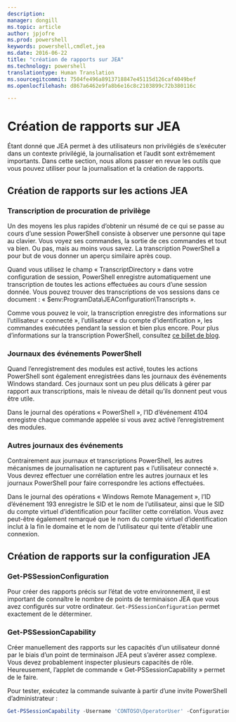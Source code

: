 ```yaml
---
description: 
manager: dongill
ms.topic: article
author: jpjofre
ms.prod: powershell
keywords: powershell,cmdlet,jea
ms.date: 2016-06-22
title: "création de rapports sur JEA"
ms.technology: powershell
translationtype: Human Translation
ms.sourcegitcommit: 7504fe496a8913718847e45115d126caf4049bef
ms.openlocfilehash: d867a6462e9fa8b6e16c8c2103899c72b380116c

---
```


# Création de rapports sur JEA
Étant donné que JEA permet à des utilisateurs non privilégiés de s’exécuter dans un contexte privilégié, la journalisation et l’audit sont extrêmement importants.
Dans cette section, nous allons passer en revue les outils que vous pouvez utiliser pour la journalisation et la création de rapports.

## Création de rapports sur les actions JEA
### Transcription de procuration de privilège
Un des moyens les plus rapides d’obtenir un résumé de ce qui se passe au cours d’une session PowerShell consiste à observer une personne qui tape au clavier.
Vous voyez ses commandes, la sortie de ces commandes et tout va bien.
Ou pas, mais au moins vous savez.
La transcription PowerShell a pour but de vous donner un aperçu similaire après coup.

Quand vous utilisez le champ « TranscriptDirectory » dans votre configuration de session, PowerShell enregistre automatiquement une transcription de toutes les actions effectuées au cours d’une session donnée.
Vous pouvez trouver des transcriptions de vos sessions dans ce document : « $env:ProgramData\JEAConfiguration\Transcripts ».

Comme vous pouvez le voir, la transcription enregistre des informations sur l’utilisateur « connecté », l’utilisateur « du compte d’identification », les commandes exécutées pendant la session et bien plus encore.
Pour plus d’informations sur la transcription PowerShell, consultez [ce billet de blog](http://blogs.msdn.com/b/powershell/archive/2015/06/09/powershell-the-blue-team.aspx).

### Journaux des événements PowerShell
Quand l’enregistrement des modules est activé, toutes les actions PowerShell sont également enregistrées dans les journaux des événements Windows standard.
Ces journaux sont un peu plus délicats à gérer par rapport aux transcriptions, mais le niveau de détail qu’ils donnent peut vous être utile.

Dans le journal des opérations « PowerShell », l’ID d’événement 4104 enregistre chaque commande appelée si vous avez activé l’enregistrement des modules.

### Autres journaux des événements
Contrairement aux journaux et transcriptions PowerShell, les autres mécanismes de journalisation ne capturent pas « l’utilisateur connecté ».
Vous devrez effectuer une corrélation entre les autres journaux et les journaux PowerShell pour faire correspondre les actions effectuées.

Dans le journal des opérations « Windows Remote Management », l’ID d’événement 193 enregistre le SID et le nom de l’utilisateur, ainsi que le SID du compte virtuel d’identification pour faciliter cette corrélation.
Vous avez peut-être également remarqué que le nom du compte virtuel d’identification inclut à la fin le domaine et le nom de l’utilisateur qui tente d’établir une connexion.

## Création de rapports sur la configuration JEA
### Get-PSSessionConfiguration
Pour créer des rapports précis sur l’état de votre environnement, il est important de connaître le nombre de points de terminaison JEA que vous avez configurés sur votre ordinateur.
`Get-PSSessionConfiguration` permet exactement de le déterminer.

### Get-PSSessionCapability
Créer manuellement des rapports sur les capacités d’un utilisateur donné par le biais d’un point de terminaison JEA peut s’avérer assez complexe.
Vous devez probablement inspecter plusieurs capacités de rôle.
Heureusement, l’applet de commande « Get-PSSessionCapability » permet de le faire.

Pour tester, exécutez la commande suivante à partir d’une invite PowerShell d’administrateur :
```PowerShell
Get-PSSessionCapability -Username 'CONTOSO\OperatorUser' -ConfigurationName JEADemo
```




<!--HONumber=Jul16_HO1-->


